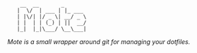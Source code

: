 
```
    __  __       _
   |  \/  | ___ | |_ ___
   | |\/| |/ _ \| __/ _ \
   | |  | | (_) | ||  __/
   |_|  |_|\___/ \__\___|

```

*Mote is a small wrapper around git for managing your dotfiles.*
